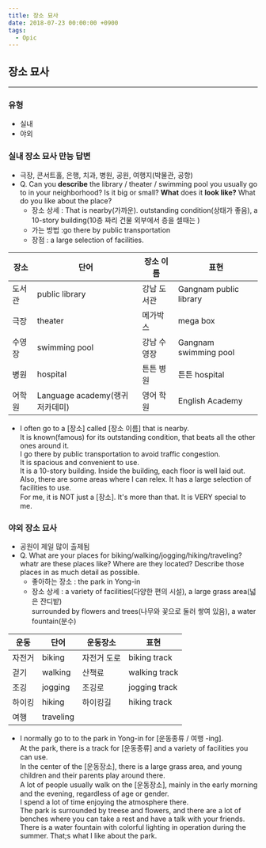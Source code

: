 ```yaml
---
title: 장소 묘사
date: 2018-07-23 00:00:00 +0900
tags:
  - Opic
---
```



## 장소 묘사
---

### 유형
- 실내
- 야외

### 실내 장소 묘사 만능 답변
- 극장, 콘서트홀, 은행, 치과, 병원, 공원, 여행지(박물관, 공항)
- Q. Can you **describe** the library / theater / swimming pool you usually go to in your neighborhood? Is it big or small? **What** does it **look like?** What do you like about the place?
  - 장소 상세 : That is nearby(가까운). outstanding condition(상태가 좋음), a 10-story building(10층 짜리 건물 외부에서 층을 셀때는 )
  - 가는 방법 :go there by public transportation
  - 장점 : a large selection of facilities.

|장소|단어|장소 이름|표현|
|---|---|---|---|
|도서관|public library|강남 도서관|Gangnam public library|
|극장|theater|메가박스|mega box|
|수영장|swimming pool|강남 수영장|Gangnam swimming pool|
|병원|hospital|튼튼 병원|튼튼 hospital|
|어학원|Language academy(랭귀저카데미)|영어 학원|English Academy|

  - I often go to a [장소] called [장소 이름] that is nearby. <br/>
  It is known(famous) for its outstanding condition, that beats all the other ones around it. <br/>
  I go there by public transportation to avoid traffic congestion. <br/>
  It is spacious and convenient to use. <br/>
  It is a 10-story building. Inside the building, each floor is well laid out. <br/>
  Also, there are some areas where I can relex. It has a large selection of facilities to use. <br/>
  For me, it is NOT just a [장소]. It's more than that. It is VERY special to me.

### 야외 장소 묘사
- 공원이 제일 많이 출제됨
- Q. What are your places for biking/walking/jogging/hiking/traveling? whatr are these places like? Where are they located? Describe those places in as much detail as possible.
  - 좋아하는 장소 : the park in Yong-in
  - 장소 상세 : a variety of facilities(다양한 편의 시설), a large grass area(넓은 잔디밭)<br/>
  surrounded by flowers and trees(나무와 꽃으로 둘러 쌓여 있음), a water fountain(분수)

|운동|단어|운동장소|표현|
|---|---|---|---|
|자전거|biking|자전거 도로|biking track|
|걷기|walking|산책료|walking track|
|조깅|jogging|조깅로|jogging track|
|하이킹|hiking|하이킹길|hiking track|
|여행|traveling|||


- I normally go to to the park in Yong-in for [운동종류 / 여행 -ing]. <br/>
  At the park, there is a track for [운동종류] and a variety of facilities you can use. <br/>
  In the center of the [운동장소], there is a large grass area, and young children and their parents play around there. <br/>
  A lot of people usually walk on the [운동장소], mainly in the early morning and the evening, regardless of age or gender. <br/>
  I spend a lot of time enjoying the atmosphere there. <br/>
  The park is surrounded by treese and flowers, and there are a lot of benches where you can take a rest and have a talk with your friends. <br/>
  There is a water fountain with colorful lighting in operation during the summer. That;s what I like about the park.
